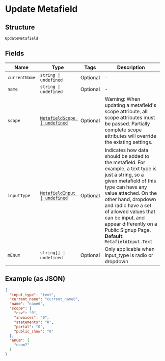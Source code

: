 
# Update Metafield

## Structure

`UpdateMetafield`

## Fields

| Name | Type | Tags | Description |
|  --- | --- | --- | --- |
| `currentName` | `string \| undefined` | Optional | - |
| `name` | `string \| undefined` | Optional | - |
| `scope` | [`MetafieldScope \| undefined`](../../doc/models/metafield-scope.md) | Optional | Warning: When updating a metafield's scope attribute, all scope attributes must be passed. Partially complete scope attributes will override the existing settings. |
| `inputType` | [`MetafieldInput \| undefined`](../../doc/models/metafield-input.md) | Optional | Indicates how data should be added to the metafield. For example, a text type is just a string, so a given metafield of this type can have any value attached. On the other hand, dropdown and radio have a set of allowed values that can be input, and appear differently on a Public Signup Page.<br>**Default**: `MetafieldInput.Text` |
| `mEnum` | `string[] \| undefined` | Optional | Only applicable when input_type is radio or dropdown |

## Example (as JSON)

```json
{
  "input_type": "text",
  "current_name": "current_name0",
  "name": "name6",
  "scope": {
    "csv": "0",
    "invoices": "0",
    "statements": "0",
    "portal": "0",
    "public_show": "0"
  },
  "enum": [
    "enum2"
  ]
}
```

